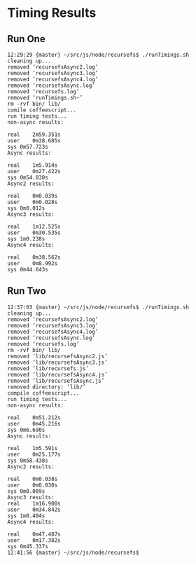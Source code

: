 Timing Results
==============

Run One
-------

    12:29:29 {master} ~/src/js/node/recursefs$ ./runTimings.sh
    cleaning up...
    removed ‘recursefsAsync2.log’
    removed ‘recursefsAsync3.log’
    removed ‘recursefsAsync4.log’
    removed ‘recursefsAsync.log’
    removed ‘recursefs.log’
    removed ‘runTimings.sh~’
    rm -rvf bin/ lib/
    comile coffeescript...
    run timing tests...
    non-async results: 

    real	2m59.351s
    user	0m38.685s
    sys	0m57.723s
    Async results: 

    real	1m5.914s
    user	0m27.422s
    sys	0m54.030s
    Async2 results: 

    real	0m0.039s
    user	0m0.028s
    sys	0m0.012s
    Async3 results: 

    real	1m12.525s
    user	0m30.535s
    sys	1m0.238s
    Async4 results: 

    real	0m38.562s
    user	0m8.992s
    sys	0m44.643s

Run Two
-------

    12:37:03 {master} ~/src/js/node/recursefs$ ./runTimings.sh
    cleaning up...
    removed ‘recursefsAsync2.log’
    removed ‘recursefsAsync3.log’
    removed ‘recursefsAsync4.log’
    removed ‘recursefsAsync.log’
    removed ‘recursefs.log’
    rm -rvf bin/ lib/
    removed ‘lib/recursefsAsync2.js’
    removed ‘lib/recursefsAsync3.js’
    removed ‘lib/recursefs.js’
    removed ‘lib/recursefsAsync4.js’
    removed ‘lib/recursefsAsync.js’
    removed directory: ‘lib/’
    compile coffeescript...
    run timing tests...
    non-async results: 

    real	0m51.212s
    user	0m45.216s
    sys	0m6.690s
    Async results: 

    real	1m5.591s
    user	0m25.177s 
    sys	0m58.438s
    Async2 results: 

    real	0m0.038s
    user	0m0.030s
    sys	0m0.009s
    Async3 results: 
    real	1m16.900s
    user	0m34.842s
    sys	1m0.404s
    Async4 results: 

    real	0m47.487s
    user	0m17.382s
    sys	0m45.337s
    12:41:56 {master} ~/src/js/node/recursefs$ 